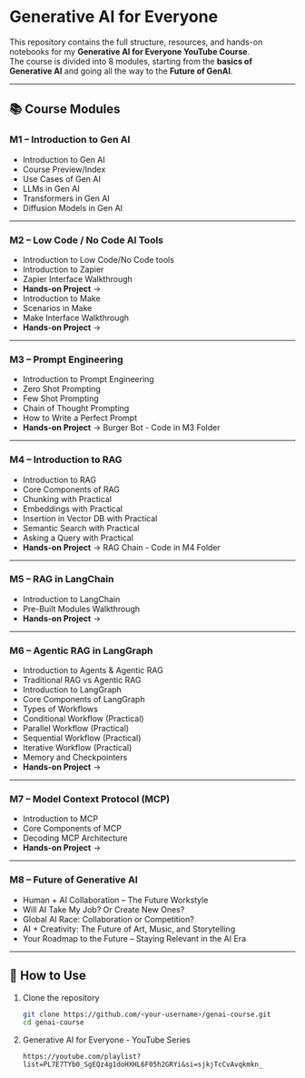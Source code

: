 # Generative AI for Everyone

This repository contains the full structure, resources, and hands-on notebooks for my **Generative AI for Everyone YouTube Course**.  
The course is divided into 8 modules, starting from the **basics of Generative AI** and going all the way to the **Future of GenAI**.  

---

## 📚 Course Modules

### **M1 – Introduction to Gen AI**
- Introduction to Gen AI  
- Course Preview/Index  
- Use Cases of Gen AI  
- LLMs in Gen AI  
- Transformers in Gen AI  
- Diffusion Models in Gen AI  

---

### **M2 – Low Code / No Code AI Tools**
- Introduction to Low Code/No Code tools  
- Introduction to Zapier  
- Zapier Interface Walkthrough  
- **Hands-on Project** →  
- Introduction to Make  
- Scenarios in Make  
- Make Interface Walkthrough  
- **Hands-on Project** → 

---

### **M3 – Prompt Engineering**
- Introduction to Prompt Engineering  
- Zero Shot Prompting  
- Few Shot Prompting  
- Chain of Thought Prompting  
- How to Write a Perfect Prompt  
- **Hands-on Project** → Burger Bot - Code in M3 Folder

---

### **M4 – Introduction to RAG**
- Introduction to RAG  
- Core Components of RAG  
- Chunking with Practical  
- Embeddings with Practical  
- Insertion in Vector DB with Practical  
- Semantic Search with Practical  
- Asking a Query with Practical  
- **Hands-on Project** → RAG Chain - Code in M4 Folder
---

### **M5 – RAG in LangChain**
- Introduction to LangChain  
- Pre-Built Modules Walkthrough  
- **Hands-on Project** →  

---

### **M6 – Agentic RAG in LangGraph**
- Introduction to Agents & Agentic RAG  
- Traditional RAG vs Agentic RAG  
- Introduction to LangGraph  
- Core Components of LangGraph  
- Types of Workflows  
- Conditional Workflow (Practical)  
- Parallel Workflow (Practical)  
- Sequential Workflow (Practical)  
- Iterative Workflow (Practical)  
- Memory and Checkpointers  
- **Hands-on Project** →  

---

### **M7 – Model Context Protocol (MCP)**
- Introduction to MCP  
- Core Components of MCP  
- Decoding MCP Architecture  
- **Hands-on Project** →  

---

### **M8 – Future of Generative AI**
- Human + AI Collaboration – The Future Workstyle  
- Will AI Take My Job? Or Create New Ones?  
- Global AI Race: Collaboration or Competition?  
- AI + Creativity: The Future of Art, Music, and Storytelling  
- Your Roadmap to the Future – Staying Relevant in the AI Era  

---

## 🚀 How to Use
1. Clone the repository  
   ```bash
   git clone https://github.com/<your-username>/genai-course.git
   cd genai-course

2. Generative AI for Everyone - YouTube Series
   ```
   https://youtube.com/playlist?list=PL7E7TYb0_SgEQz4g1doHXHL6F05h2GRYi&si=sjkjTcCvAvqkmkn_
